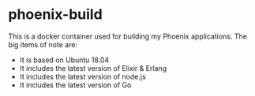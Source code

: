 # phoenix-build

This is a docker container used for building my Phoenix applications. The big items of note are:

- It is based on Ubuntu 18.04
- It includes the latest version of Elixir & Erlang
- It includes the latest version of node.js
- It includes the latest version of Go
